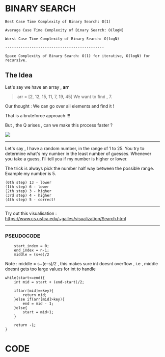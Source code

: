 # BINARY SEARCH

    Best Case Time Complexity of Binary Search: O(1)

    Average Case Time Complexity of Binary Search: O(logN)

    Worst Case Time Complexity of Binary Search: O(logN)
    
    ---------------------------------------------

    Space Complexity of Binary Search: O(1) for iterative, O(logN) for recursive.


## **The Idea**

Let's say we have an array , **arr** <br>
> arr = [2, 12, 15, 11, 7, 19, 45]
We want to find , 7.

Our thought : We can go over all elements and find it !

That is a bruteforce approach !!!

But , the Q arises , can we make this process faster ?

<img src="https://miro.medium.com/max/700/1*zxr5lVBBK-bUIWFA-4Aw_Q.jpeg">

<hr>

Let's say ,
I have a random number, in the range of 1 to 25. You try to determine what's my number in the least number of guesses. Whenever you take a guess, I'll tell you if my number is higher or lower.

The trick is always pick the number half way between the possible range. Example
my number is 5.

    (0th step) 13 - lower
    (1th step) 6 - lower
    (2th step) 3 - higher
    (3rd step) 4 - higher
    (4th step) 5 - correct!

<hr>

Try out this visualisation : https://www.cs.usfca.edu/~galles/visualization/Search.html


<hr>


### **PSEUDOCODE**

```
    start_index = 0;
    end_index = n-1;
    middle = (s+e)/2
```

Note : middle = s+(e-s)/2 , this makes sure int doesnt overflow , i.e , middle doesnt gets too large values for int to handle

```
while(start<=end){
    int mid = start + (end-start)/2;

    if(arr[mid]==key){
        return mid;
    }else if(arr[mid]>key){
        end = mid - 1;
    }else{
        start = mid+1;
    }

    return -1;
}
```

# CODE
